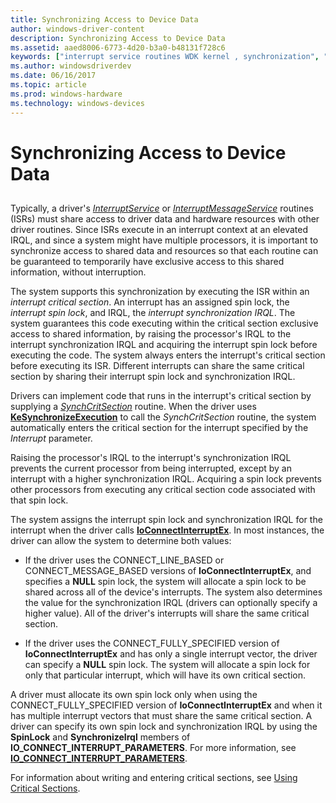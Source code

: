 ```yaml
---
title: Synchronizing Access to Device Data
author: windows-driver-content
description: Synchronizing Access to Device Data
ms.assetid: aaed8006-6773-4d20-b3a0-b48131f728c6
keywords: ["interrupt service routines WDK kernel , synchronization", "ISRs WDK kernel , synchronization", "interrupt objects WDK kernel , synchronization", "synchronization WDK kernel , interrupts", "single interrupt vectors WDK kernel", "critical section routines WDK kernel", "interrupt spin locks WDK kernel", "spin locks WDK kernel", "synchronization WDK kernel , device data access", "SynchCritSection", "SynchronizeIrql", "SpinLock parameter"]
ms.author: windowsdriverdev
ms.date: 06/16/2017
ms.topic: article
ms.prod: windows-hardware
ms.technology: windows-devices
---
```


# Synchronizing Access to Device Data


## <a href="" id="ddk-synchronizing-access-to-device-data-kg"></a>


Typically, a driver's [*InterruptService*](https://msdn.microsoft.com/library/windows/hardware/ff547958) or [*InterruptMessageService*](https://msdn.microsoft.com/library/windows/hardware/ff547940) routines (ISRs) must share access to driver data and hardware resources with other driver routines. Since ISRs execute in an interrupt context at an elevated IRQL, and since a system might have multiple processors, it is important to synchronize access to shared data and resources so that each routine can be guaranteed to temporarily have exclusive access to this shared information, without interruption.

The system supports this synchronization by executing the ISR within an *interrupt critical section*. An interrupt has an assigned spin lock, the *interrupt spin lock*, and IRQL, the *interrupt synchronization IRQL*. The system guarantees this code executing within the critical section exclusive access to shared information, by raising the processor's IRQL to the interrupt synchronization IRQL and acquiring the interrupt spin lock before executing the code. The system always enters the interrupt's critical section before executing its ISR. Different interrupts can share the same critical section by sharing their interrupt spin lock and synchronization IRQL.

Drivers can implement code that runs in the interrupt's critical section by supplying a [*SynchCritSection*](https://msdn.microsoft.com/library/windows/hardware/ff563928) routine. When the driver uses [**KeSynchronizeExecution**](https://msdn.microsoft.com/library/windows/hardware/ff553302) to call the *SynchCritSection* routine, the system automatically enters the critical section for the interrupt specified by the *Interrupt* parameter.

Raising the processor's IRQL to the interrupt's synchronization IRQL prevents the current processor from being interrupted, except by an interrupt with a higher synchronization IRQL. Acquiring a spin lock prevents other processors from executing any critical section code associated with that spin lock.

The system assigns the interrupt spin lock and synchronization IRQL for the interrupt when the driver calls [**IoConnectInterruptEx**](https://msdn.microsoft.com/library/windows/hardware/ff548378). In most instances, the driver can allow the system to determine both values:

-   If the driver uses the CONNECT\_LINE\_BASED or CONNECT\_MESSAGE\_BASED versions of **IoConnectInterruptEx**, and specifies a **NULL** spin lock, the system will allocate a spin lock to be shared across all of the device's interrupts. The system also determines the value for the synchronization IRQL (drivers can optionally specify a higher value). All of the driver's interrupts will share the same critical section.

-   If the driver uses the CONNECT\_FULLY\_SPECIFIED version of **IoConnectInterruptEx** and has only a single interrupt vector, the driver can specify a **NULL** spin lock. The system will allocate a spin lock for only that particular interrupt, which will have its own critical section.

A driver must allocate its own spin lock only when using the CONNECT\_FULLY\_SPECIFIED version of **IoConnectInterruptEx** and when it has multiple interrupt vectors that must share the same critical section. A driver can specify its own spin lock and synchronization IRQL by using the **SpinLock** and **SynchronizeIrql** members of **IO\_CONNECT\_INTERRUPT\_PARAMETERS**. For more information, see [**IO\_CONNECT\_INTERRUPT\_PARAMETERS**](https://msdn.microsoft.com/library/windows/hardware/ff550541).

For information about writing and entering critical sections, see [Using Critical Sections](using-critical-sections.md).

 

 




